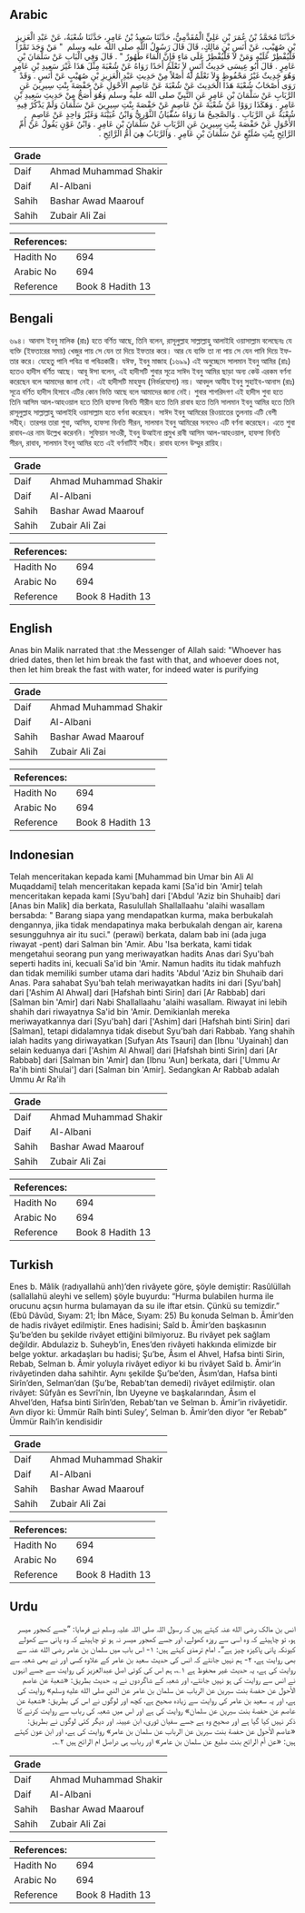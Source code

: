 ## Arabic


<div dir="rtl" lang="ar" style={{fontSize:'larger',backgroundColor:'#f8f9fa',padding:20}}>
حَدَّثَنَا مُحَمَّدُ بْنُ عُمَرَ بْنِ عَلِيٍّ الْمُقَدَّمِيُّ، حَدَّثَنَا سَعِيدُ بْنُ عَامِرٍ، حَدَّثَنَا شُعْبَةُ، عَنْ عَبْدِ الْعَزِيزِ بْنِ صُهَيْبٍ، عَنْ أَنَسِ بْنِ مَالِكٍ، قَالَ قَالَ رَسُولُ اللَّهِ صلى الله عليه وسلم ‏ "‏ مَنْ وَجَدَ تَمْرًا فَلْيُفْطِرْ عَلَيْهِ وَمَنْ لاَ فَلْيُفْطِرْ عَلَى مَاءٍ فَإِنَّ الْمَاءَ طَهُورٌ ‏"‏ ‏.‏ قَالَ وَفِي الْبَابِ عَنْ سَلْمَانَ بْنِ عَامِرٍ ‏.‏ قَالَ أَبُو عِيسَى حَدِيثُ أَنَسٍ لاَ نَعْلَمُ أَحَدًا رَوَاهُ عَنْ شُعْبَةَ مِثْلَ هَذَا غَيْرَ سَعِيدِ بْنِ عَامِرٍ وَهُوَ حَدِيثٌ غَيْرُ مَحْفُوظٍ وَلاَ نَعْلَمُ لَهُ أَصْلاً مِنْ حَدِيثِ عَبْدِ الْعَزِيزِ بْنِ صُهَيْبٍ عَنْ أَنَسٍ ‏.‏ وَقَدْ رَوَى أَصْحَابُ شُعْبَةَ هَذَا الْحَدِيثَ عَنْ شُعْبَةَ عَنْ عَاصِمٍ الأَحْوَلِ عَنْ حَفْصَةَ بِنْتِ سِيرِينَ عَنِ الرَّبَابِ عَنْ سَلْمَانَ بْنِ عَامِرٍ عَنِ النَّبِيِّ صلى الله عليه وسلم وَهُوَ أَصَحُّ مِنْ حَدِيثِ سَعِيدِ بْنِ عَامِرٍ ‏.‏ وَهَكَذَا رَوَوْا عَنْ شُعْبَةَ عَنْ عَاصِمٍ عَنْ حَفْصَةَ بِنْتِ سِيرِينَ عَنْ سَلْمَانَ وَلَمْ يَذْكُرْ فِيهِ شُعْبَةُ عَنِ الرَّبَابِ ‏.‏ وَالصَّحِيحُ مَا رَوَاهُ سُفْيَانُ الثَّوْرِيُّ وَابْنُ عُيَيْنَةَ وَغَيْرُ وَاحِدٍ عَنْ عَاصِمٍ الأَحْوَلِ عَنْ حَفْصَةَ بِنْتِ سِيرِينَ عَنِ الرَّبَابِ عَنْ سَلْمَانَ بْنِ عَامِرٍ ‏.‏ وَابْنُ عَوْنٍ يَقُولُ عَنْ أُمِّ الرَّائِحِ بِنْتِ صُلَيْعٍ عَنْ سَلْمَانَ بْنِ عَامِرٍ ‏.‏ وَالرَّبَابُ هِيَ أُمُّ الرَّائِحِ ‏.‏
</div>
<div style={{backgroundColor:'#f8f9fa',padding:20, marginBottom: 10}}><table> <thead> <tr> <th>Grade</th> <th></th> </tr> </thead> <tbody> <tr><td>Daif</td><td>Ahmad Muhammad Shakir</td></tr><tr><td>Daif</td><td>Al-Albani</td></tr><tr><td>Sahih</td><td>Bashar Awad Maarouf</td></tr><tr><td>Sahih</td><td>Zubair Ali Zai</td></tr></tbody></table><table> <thead> <tr> <th>References:</th> <th></th> </tr> </thead> <tbody><tr><td>Hadith No</td><td>694</td></tr><tr><td>Arabic No</td><td>694</td></tr><tr><td>Reference</td><td>Book 8 Hadith 13</td></tr></tbody></table></div>

## Bengali


<div dir="ltr" lang="bn" style={{fontSize:'larger',backgroundColor:'#f8f9fa',padding:20}}>
৬৯৪। আনাস ইবনু মালিক (রাঃ) হতে বর্ণিত আছে, তিনি বলেন, রাসূলুল্লাহ সাল্লাল্লাহু আলাইহি ওয়াসাল্লাম বলেছেনঃ যে ব্যক্তি (ইফতারের সময়) খেজুর পায় সে যেন তা দিয়ে ইফতার করে। আর যে ব্যক্তি তা না পায় সে যেন পানি দিয়ে ইফতার করে। যেহেতু পানি পবিত্র বা পবিত্রকারী। যঈফ, ইবনু মাজাহ (১৬৯৯) এই অনুচ্ছেদে সালমান ইবনু আমির (রাঃ) হতেও হাদীস বর্ণিত আছে। আবূ ঈসা বলেন, এই হাদীসটি শুবার সূত্রে সাঈদ ইবনু আমির ছাড়া অন্য কেউ এরকম বর্ণনা করেছেন বলে আমাদের জানা নেই। এই হাদীসটি মাহফুয (নির্ভরযোগ্য) নয়। আবদুল আযীয ইবনু সুহাইব-আনাস (রাঃ) সূত্রে বর্ণিত হাদীস হিসাবে এটির কোন ভিত্তি আছে বলে আমাদের জানা নেই। শুবার শাগরিদগণ এই হাদীস শুবা হতে তিনি আসিম আল-আহওয়াল হতে তিনি হাফসা বিনতি সীরীন হতে তিনি রাবাব হতে তিনি সালমান ইবনু আমির হতে তিনি রাসূলুল্লাহ সাল্লাল্লাহু আলাইহি ওয়াসাল্লাম হতে বর্ণনা করেছেন। সাঈদ ইবনু আমিরের রিওয়াতের তুলনায় এটি বেশী সহীহ্। তারপর তারা শুবা, আসিম, হাফসা বিনতি সীরন, সালমান ইবনু আমিরের সনদেও এটি বর্ণনা করেছেন। এতে শুবা রাবাব-এর নাম উল্লেখ করেননি। সুফিয়ান সাওরী, ইবনু উআইনা প্রমুখ রাবী আসিম আল-আহওয়াল, হাফসা বিনতি সীরন, রাবাব, সালমান ইবনু আমির হতে এই বর্ণনাটিই সহীহ। রাবাব হলেন উম্মুর রায়িহ।
</div>
<div style={{backgroundColor:'#f8f9fa',padding:20, marginBottom: 10}}><table> <thead> <tr> <th>Grade</th> <th></th> </tr> </thead> <tbody> <tr><td>Daif</td><td>Ahmad Muhammad Shakir</td></tr><tr><td>Daif</td><td>Al-Albani</td></tr><tr><td>Sahih</td><td>Bashar Awad Maarouf</td></tr><tr><td>Sahih</td><td>Zubair Ali Zai</td></tr></tbody></table><table> <thead> <tr> <th>References:</th> <th></th> </tr> </thead> <tbody><tr><td>Hadith No</td><td>694</td></tr><tr><td>Arabic No</td><td>694</td></tr><tr><td>Reference</td><td>Book 8 Hadith 13</td></tr></tbody></table></div>

## English


<div dir="ltr" lang="en" style={{fontSize:'larger',backgroundColor:'#f8f9fa',padding:20}}>
Anas bin Malik narrated that :the Messenger of Allah said: "Whoever has dried dates, then let him break the fast with that, and whoever does not, then let him break the fast with water, for indeed water is purifying
</div>
<div style={{backgroundColor:'#f8f9fa',padding:20, marginBottom: 10}}><table> <thead> <tr> <th>Grade</th> <th></th> </tr> </thead> <tbody> <tr><td>Daif</td><td>Ahmad Muhammad Shakir</td></tr><tr><td>Daif</td><td>Al-Albani</td></tr><tr><td>Sahih</td><td>Bashar Awad Maarouf</td></tr><tr><td>Sahih</td><td>Zubair Ali Zai</td></tr></tbody></table><table> <thead> <tr> <th>References:</th> <th></th> </tr> </thead> <tbody><tr><td>Hadith No</td><td>694</td></tr><tr><td>Arabic No</td><td>694</td></tr><tr><td>Reference</td><td>Book 8 Hadith 13</td></tr></tbody></table></div>

## Indonesian


<div dir="ltr" lang="id" style={{fontSize:'larger',backgroundColor:'#f8f9fa',padding:20}}>
Telah menceritakan kepada kami [Muhammad bin Umar bin Ali Al Muqaddami] telah menceritakan kepada kami [Sa'id bin 'Amir] telah menceritakan kepada kami [Syu'bah] dari ['Abdul 'Aziz bin Shuhaib] dari [Anas bin Malik] dia berkata, Rasulullah Shallallaahu 'alaihi wasallam bersabda: " Barang siapa yang mendapatkan kurma, maka berbukalah dengannya, jika tidak mendapatinya maka berbukalah dengan air, karena sesungguhnya air itu suci." (perawi) berkata, dalam bab ini (ada juga riwayat -pent) dari Salman bin 'Amir. Abu 'Isa berkata, kami tidak mengetahui seorang pun yang meriwayatkan hadits Anas dari Syu'bah seperti hadits ini, kecuali Sa'id bin 'Amir. Namun hadits itu tidak mahfuzh dan tidak memiliki sumber utama dari hadits 'Abdul 'Aziz bin Shuhaib dari Anas. Para sahabat Syu'bah telah meriwayatkan hadits ini dari [Syu'bah] dari ['Ashim Al Ahwal] dari [Hafshah binti Sirin] dari [Ar Rabbab] dari [Salman bin 'Amir] dari Nabi Shallallaahu 'alaihi wasallam. Riwayat ini lebih shahih dari riwayatnya Sa'id bin 'Amir. Demikianlah mereka meriwayatkannya dari [Syu'bah] dari ['Ashim] dari [Hafshah binti Sirin] dari [Salman], tetapi didalamnya tidak disebut Syu'bah dari Rabbab. Yang shahih ialah hadits yang diriwayatkan [Sufyan Ats Tsauri] dan [Ibnu 'Uyainah] dan selain keduanya dari ['Ashim Al Ahwal] dari [Hafshah binti Sirin] dari [Ar Rabbab] dari [Salman bin 'Amir] dan [Ibnu 'Aun] berkata, dari ['Ummu Ar Ra'ih binti Shulai'] dari [Salman bin 'Amir]. Sedangkan Ar Rabbab adalah Ummu Ar Ra'ih
</div>
<div style={{backgroundColor:'#f8f9fa',padding:20, marginBottom: 10}}><table> <thead> <tr> <th>Grade</th> <th></th> </tr> </thead> <tbody> <tr><td>Daif</td><td>Ahmad Muhammad Shakir</td></tr><tr><td>Daif</td><td>Al-Albani</td></tr><tr><td>Sahih</td><td>Bashar Awad Maarouf</td></tr><tr><td>Sahih</td><td>Zubair Ali Zai</td></tr></tbody></table><table> <thead> <tr> <th>References:</th> <th></th> </tr> </thead> <tbody><tr><td>Hadith No</td><td>694</td></tr><tr><td>Arabic No</td><td>694</td></tr><tr><td>Reference</td><td>Book 8 Hadith 13</td></tr></tbody></table></div>

## Turkish


<div dir="ltr" lang="tr" style={{fontSize:'larger',backgroundColor:'#f8f9fa',padding:20}}>
Enes b. Mâlik (radıyallahü anh)’den rivâyete göre, şöyle demiştir: Rasûlüllah (sallallahü aleyhi ve sellem) şöyle buyurdu: “Hurma bulabilen hurma ile orucunu açsın hurma bulamayan da su ile iftar etsin. Çünkü su temizdir.” (Ebû Dâvûd, Sıyam: 21; İbn Mâce, Sıyam: 25) Bu konuda Selman b. Âmir’den de hadis rivâyet edilmiştir. Enes hadisini; Saîd b. Âmir’den başkasının Şu’be’den bu şekilde rivâyet ettiğini bilmiyoruz. Bu rivâyet pek sağlam değildir. Abdulaziz b. Suheyb’in, Enes’den rivâyeti hakkında elimizde bir belge yoktur. arkadaşları bu hadisi; Şu’be, Âsım el Ahvel, Hafsa binti Sirin, Rebab, Selman b. Âmir yoluyla rivâyet ediyor ki bu rivâyet Saîd b. Âmir’in rivâyetinden daha sahihtir. Aynı şekilde Şu’be’den, Âsım’dan, Hafsa binti Sirîn’den, Selman’dan (Şu’be, Rebab’tan demedi) rivâyet edilmiştir. olan rivâyet: Sûfyân es Sevrî’nin, İbn Uyeyne ve başkalarından, Âsım el Ahvel’den, Hafsa binti Sirîn’den, Rebab’tan ve Selman b. Âmir’in rivâyetidir. Avn diyor ki: Ümmür Raîh binti Suley’, Selman b. Âmir’den diyor “er Rebab” Ümmür Raih’in kendisidir
</div>
<div style={{backgroundColor:'#f8f9fa',padding:20, marginBottom: 10}}><table> <thead> <tr> <th>Grade</th> <th></th> </tr> </thead> <tbody> <tr><td>Daif</td><td>Ahmad Muhammad Shakir</td></tr><tr><td>Daif</td><td>Al-Albani</td></tr><tr><td>Sahih</td><td>Bashar Awad Maarouf</td></tr><tr><td>Sahih</td><td>Zubair Ali Zai</td></tr></tbody></table><table> <thead> <tr> <th>References:</th> <th></th> </tr> </thead> <tbody><tr><td>Hadith No</td><td>694</td></tr><tr><td>Arabic No</td><td>694</td></tr><tr><td>Reference</td><td>Book 8 Hadith 13</td></tr></tbody></table></div>

## Urdu


<div dir="rtl" lang="ur" style={{fontSize:'larger',backgroundColor:'#f8f9fa',padding:20}}>
انس بن مالک رضی الله عنہ کہتے ہیں کہ رسول اللہ صلی اللہ علیہ وسلم نے فرمایا: ”جسے کھجور میسر ہو، تو چاہیئے کہ وہ اسی سے روزہ کھولے، اور جسے کھجور میسر نہ ہو تو چاہیئے کہ وہ پانی سے کھولے کیونکہ پانی پاکیزہ چیز ہے“۔ امام ترمذی کہتے ہیں: ۱- اس باب میں سلمان بن عامر رضی الله عنہ سے بھی روایت ہے، ۲- ہم نہیں جانتے کہ انس کی حدیث سعید بن عامر کے علاوہ کسی اور نے بھی شعبہ سے روایت کی ہے، یہ حدیث غیر محفوظ ہے ۱؎، ہم اس کی کوئی اصل عبدالعزیز کی روایت سے جسے انہوں نے انس سے روایت کی ہو نہیں جانتے، اور شعبہ کے شاگردوں نے یہ حدیث بطریق: «شعبة عن عاصم الأحول عن حفصة بنت سيرين عن الرباب عن سلمان بن عامر عن النبي صلى الله عليه وسلم» روایت کی ہے، اور یہ سعید بن عامر کی روایت سے زیادہ صحیح ہے، کچھ اور لوگوں نے اس کی بطریق: «شعبة عن عاصم عن حفصة بنت سيرين عن سلمان» روایت کی ہے اور اس میں شعبہ کی رباب سے روایت کرنے کا ذکر نہیں کیا گیا ہے اور صحیح وہ ہے جسے سفیان ثوری، ابن عیینہ اور دیگر کئی لوگوں نے بطریق: «عاصم الأحول عن حفصة بنت سيرين عن الرباب عن سلمان بن عامر» روایت کی ہے، اور ابن عون کہتے ہیں: «عن أم الرائح بنت صليع عن سلمان بن عامر» اور رباب ہی دراصل ام الرائح ہیں ۲؎۔
</div>
<div style={{backgroundColor:'#f8f9fa',padding:20, marginBottom: 10}}><table> <thead> <tr> <th>Grade</th> <th></th> </tr> </thead> <tbody> <tr><td>Daif</td><td>Ahmad Muhammad Shakir</td></tr><tr><td>Daif</td><td>Al-Albani</td></tr><tr><td>Sahih</td><td>Bashar Awad Maarouf</td></tr><tr><td>Sahih</td><td>Zubair Ali Zai</td></tr></tbody></table><table> <thead> <tr> <th>References:</th> <th></th> </tr> </thead> <tbody><tr><td>Hadith No</td><td>694</td></tr><tr><td>Arabic No</td><td>694</td></tr><tr><td>Reference</td><td>Book 8 Hadith 13</td></tr></tbody></table></div>